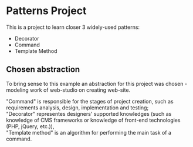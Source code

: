 # Patterns Project
This is a project to learn closer 3 widely-used patterns:
* Decorator 
* Command
* Template Method

## Chosen abstraction
To bring sense to this example an abstraction for this project was chosen - modeling work of web-studio on creating web-site.

"Command" is responsible for the stages of project creation, such as requirements analysis, design, implementation and testing; <br />
"Decorator" representes designers' supported knowledges (such as knowledge of CMS frameworks or knowledge of front-end technologies (PHP, jQuery, etc.)), <br />
"Template method" is an algorithm for performing the main task of a command.
